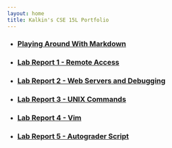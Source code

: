 ```yaml
---
layout: home
title: Kalkin's CSE 15L Portfolio
---
```

- ### [Playing Around With Markdown](demo.md)
- ### [Lab Report 1 - Remote Access](lab-report-1.md)
- ### [Lab Report 2 - Web Servers and Debugging](lab-report-2.md)
- ### [Lab Report 3 - UNIX Commands](lab-report-3.md)
- ### [Lab Report 4 - Vim](lab-report-4.md)
- ### [Lab Report 5 - Autograder Script](lab-report-5.md)